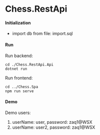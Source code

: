 # Chess.RestApi

#### Initialization

-   import db from file: import.sql

#### Run

Run backend:

```
cd ./Chess.RestApi.Api
dotnet run
```

Run frontend:

```
cd ../Chess.Spa
npm run serve
```

#### Demo

Demo users:

1. userName: user, password: zaq1@WSX
1. userName: user2, password: zaq1@WSX
